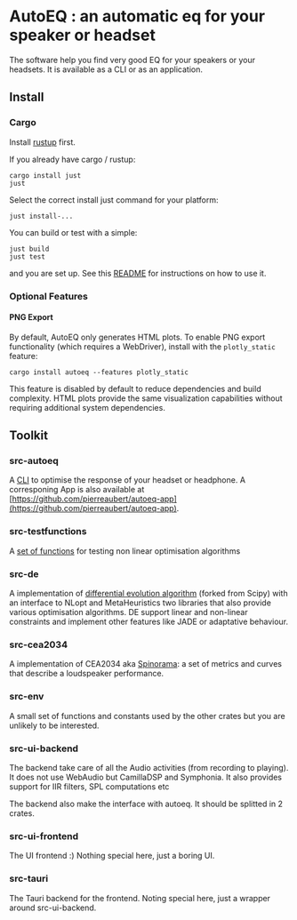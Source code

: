 <!-- markdownlint-disable-file MD013 -->

# AutoEQ : an automatic eq for your speaker or headset

The software help you find very good EQ for your speakers or your headsets. It is available as a CLI or as an application.

## Install

### Cargo

Install [rustup](https://rustup.rs/) first.

If you already have cargo / rustup:

```shell
cargo install just
just
```

Select the correct install just command for your platform:
```shell
just install-...
```

You can build or test with a simple:
```shell
just build
just test
```

and you are set up. See this [README](src-autoeq/README.md) for instructions on how to use it.

### Optional Features

#### PNG Export

By default, AutoEQ only generates HTML plots. To enable PNG export functionality (which requires a WebDriver), install with the `plotly_static` feature:

```shell
cargo install autoeq --features plotly_static
```

This feature is disabled by default to reduce dependencies and build complexity. HTML plots provide the same visualization capabilities without requiring additional system dependencies.

## Toolkit

### src-autoeq

A [CLI](src-autoeq/README.md) to optimise the response of your headset or headphone.
A corresponing App is also available at [https://github.com/pierreaubert/autoeq-app](https://github.com/pierreaubert/autoeq-app).

### src-testfunctions

A [set of functions](src-testfunctions/README.md) for testing non linear optimisation algorithms

### src-de

A implementation of [differential evolution algorithm](src-de/README.md) (forked from Scipy) with an interface to NLopt and MetaHeuristics two libraries that also provide various optimisation algorithms. DE support linear and non-linear constraints and implement other features like JADE or adaptative behaviour.

### src-cea2034

A implementation of CEA2034 aka [Spinorama](https://spinorama.org): a set of metrics and curves that describe a loudspeaker performance.

### src-env

A small set of functions and constants used by the other crates but you are unlikely to be interested.

### src-ui-backend

The backend take care of all the Audio activities (from recording to playing). It does not use WebAudio but CamillaDSP and Symphonia. It also provides support for IIR filters, SPL computations etc

The backend also make the interface with autoeq. It should be splitted in 2 crates.

### src-ui-frontend

The UI frontend :) Nothing special here, just a boring UI.

### src-tauri

The Tauri backend for the frontend. Noting special here, just a wrapper around src-ui-backend.

